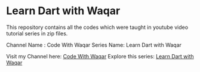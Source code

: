 # Learn Dart with Waqar

This repository contains all the codes which were taught in youtube video tutorial series in zip files. 

Channel Name : Code With Waqar
Series Name: Learn Dart with Waqar

Visit my Channel here: [Code With Waqar](https://www.youtube.com/channel/UCvmWUBeFxrEk6ItT06nQjfw)
Explore this series: [Learn Dart with Waqar](https://www.youtube.com/playlist?list=PL_kNjQEpU5DP86ptTw4RmpCr5satXcadR)
